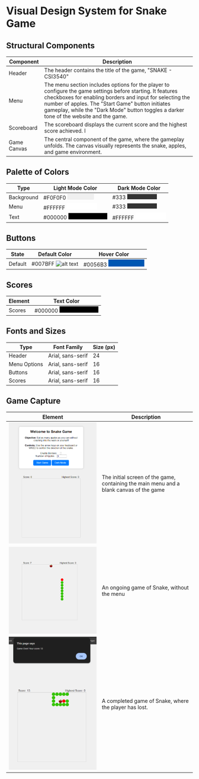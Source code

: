 # Visual Design System for Snake Game

## Structural Components

| Component      | Description                                                                                   |
|----------------|-----------------------------------------------------------------------------------------------|
| Header         | The header contains the title of the game, "SNAKE - CSI3540" |
| Menu           | The menu section includes options for the player to configure the game settings before starting. It features checkboxes for enabling borders and input for selecting the number of apples. The "Start Game" button initiates gameplay, while the "Dark Mode" button toggles a darker tone of the website and the game. |
| Scoreboard     | The scoreboard displays the current score and the highest score achieved. I|
| Game Canvas    | The central component of the game, where the gameplay unfolds. The canvas visually represents the snake, apples, and game environment. |

## Palette of Colors

| Type        | Light Mode Color  | Dark Mode Color | 
|-------------|-------------------|------------------|
| Background  | #F0F0F0 ![alt text](images/background.png)          | #333    ![alt text](images/background_dark.png)         | 
| Menu        | #FFFFFF    ![alt text](images/menu.png)       | #333      ![alt text](images/background_dark.png)          | 
| Text        | #000000        ![alt text](images/text.png)   | #FFFFFF     ![alt text](images/menu.png)      | 

## Buttons

| State       | Default Color  | Hover Color | 
|-------------|----------------|-------------|
| Default     | #007BFF  ![alt text](images/button.png.png)      | #0056B3 ![alt text](images/button_hover.png)    | 
## Scores

| Element     | Text Color |
|-------------|------------|
| Scores      | #000000   ![alt text](images/text.png)  |

## Fonts and Sizes

| Type          | Font Family     | Size (px) | 
|---------------|-----------------|------------|
| Header        | Arial, sans-serif | 24         | 
| Menu Options  | Arial, sans-serif | 16         | 
| Buttons       | Arial, sans-serif | 16         | 
| Scores        | Arial, sans-serif | 16         | 


## Game Capture

| Element | Description |
| ------- | ----------- |
| ![alt text](images/main_menu.png) | The initial screen of the game, containing the main menu and a blank canvas of the game |
|![alt text](images/game.png) | An ongoing game of Snake, without the menu |
| ![alt text](images/gameover.png) | A completed game of Snake, where the player has lost. |